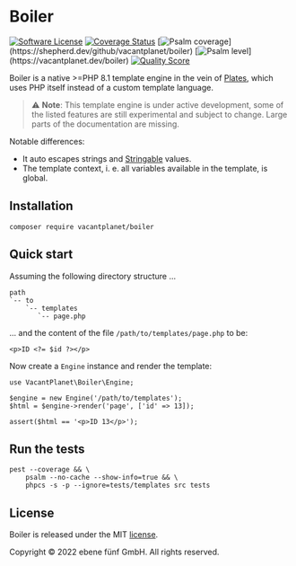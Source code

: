 Boiler
======

[![Software License](https://img.shields.io/badge/license-MIT-brightgreen.svg)](LICENSE.md)
[![Coverage Status](https://img.shields.io/scrutinizer/coverage/g/vacantplanet/boiler.svg)](https://scrutinizer-ci.com/g/vacantplanet/boiler/code-structure)
[![Psalm coverage](https://shepherd.dev/github/vacantplanet/boiler/coverage.svg?)](https://shepherd.dev/github/vacantplanet/boiler)
[![Psalm level](https://shepherd.dev/github/vacantplanet/boiler/level.svg?)](https://vacantplanet.dev/boiler)
[![Quality Score](https://img.shields.io/scrutinizer/g/vacantplanet/boiler.svg)](https://scrutinizer-ci.com/g/vacantplanet/boiler)

Boiler is a native >=PHP 8.1 template engine in the vein of [Plates](https://platesphp.com/), which
uses PHP itself instead of a custom template language.

> :warning: **Note**: This template engine is under active development, some of the listed features are still experimental and subject to change. Large parts of the documentation are missing. 

Notable differences:

* It auto escapes strings and [Stringable](https://www.php.net/manual/en/class.stringable.php) values.
* The template context, i. e. all variables available in the template, is global.


## Installation

    composer require vacantplanet/boiler


## Quick start

Assuming the following directory structure ...

    path
    `-- to
        `-- templates
           `-- page.php

... and the content of the file `/path/to/templates/page.php` to be:
    
    <p>ID <?= $id ?></p>

Now create a `Engine` instance and render the template:

    use VacantPlanet\Boiler\Engine;

    $engine = new Engine('/path/to/templates');
    $html = $engine->render('page', ['id' => 13]);

    assert($html == '<p>ID 13</p>');

## Run the tests

    pest --coverage && \
        psalm --no-cache --show-info=true && \
        phpcs -s -p --ignore=tests/templates src tests


## License

Boiler is released under the MIT [license](LICENSE.md).

Copyright © 2022 ebene fünf GmbH. All rights reserved.
